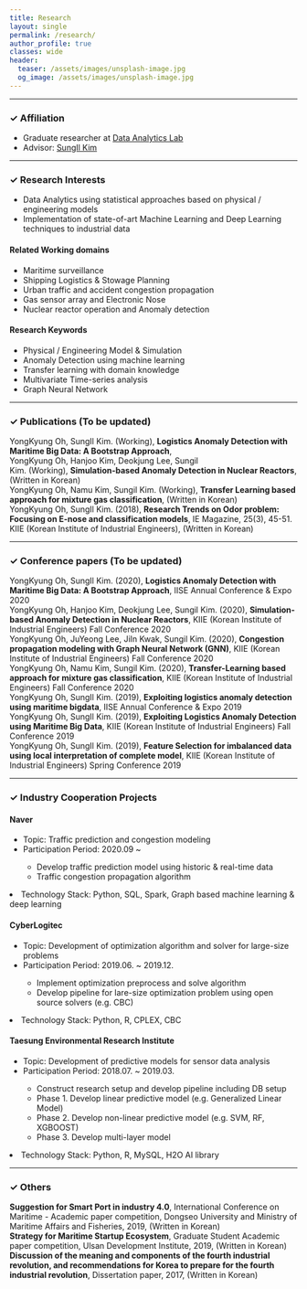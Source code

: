 ```yaml
---
title: Research
layout: single
permalink: /research/
author_profile: true
classes: wide
header:
  teaser: /assets/images/unsplash-image.jpg
  og_image: /assets/images/unsplash-image.jpg
---
```


--------------------
<h3> &#10003; Affiliation </h3>
<div class="notice--primary">
  <ul>
  <li> Graduate researcher at <a href="http://analytics.unist.ac.kr/">Data Analytics Lab</a> </li>
  <li> Advisor: <a href="https://scholar.google.com/citations?user=BISaBGoAAAAJ&hl">SungIl Kim</a> </li>
  </ul>
</div>


--------------------
<h3> &#10003; Research Interests </h3>
<div class="notice--primary">
  <ul>
  <li> Data Analytics using statistical approaches based on physical / engineering models</li>
  <li> Implementation of state-of-art Machine Learning and Deep Learning techniques to industrial data</li>
  </ul>
</div>

<div class="notice">
  <h4>Related Working domains</h4>
  <ul>
  <li>Maritime surveillance</li>
  <li>Shipping Logistics & Stowage Planning</li>
  <li>Urban traffic and accident congestion propagation</li>
  <li>Gas sensor array and Electronic Nose</li>
  <li>Nuclear reactor operation and Anomaly detection</li>
  </ul>
</div>

<div class="notice">
  <h4>Research Keywords</h4>
  <ul>
  <li>Physical / Engineering Model & Simulation</li>
  <li>Anomaly Detection using machine learning</li>
  <li>Transfer learning with domain knowledge</li>
  <li>Multivariate Time-series analysis</li>
  <li>Graph Neural Network</li>
  </ul>
</div>


--------------------
<h3> &#10003; Publications (To be updated)</h3>

<div class="notice--info"> <!--International-->
YongKyung Oh, SungIl Kim. (Working), <b>Logistics Anomaly Detection with Maritime Big Data: A Bootstrap Approach</b>, 
</div>

<div class="notice--danger"> <!--Domestic-->
YongKyung Oh, Hanjoo Kim, Deokjung Lee, Sungil Kim. (Working), <b>Simulation-based Anomaly Detection in Nuclear Reactors</b>, (Written in Korean)
</div>

<div class="notice--danger"> <!--Domestic-->
YongKyung Oh, Namu Kim, Sungil Kim. (Working), <b>Transfer Learning based approach for mixture gas classification</b>, (Written in Korean)
</div>

<div class="notice--danger"> <!--Domestic-->
YongKyung Oh, SungIl Kim. (2018), <b>Research Trends on Odor problem: Focusing on E-nose and classification models</b>, IE Magazine, 25(3), 45-51. KIIE (Korean Institute of Industrial Engineers), (Written in Korean)
</div>


--------------------
<h3> &#10003; Conference papers (To be updated)</h3>

<div class="notice--info"> <!--International-->
YongKyung Oh, SungIl Kim. (2020), <b>Logistics Anomaly Detection with Maritime Big Data: A Bootstrap Approach</b>, IISE Annual Conference & Expo 2020
</div>

<div class="notice--danger"> <!--Domestic-->
YongKyung Oh, Hanjoo Kim, Deokjung Lee, Sungil Kim. (2020), <b>Simulation-based Anomaly Detection in Nuclear Reactors</b>, KIIE (Korean Institute of Industrial Engineers) Fall Conference 2020
</div>

<div class="notice--danger"> <!--Domestic-->
YongKyung Oh, JuYeong Lee, JiIn Kwak, Sungil Kim. (2020), <b>Congestion propagation modeling with Graph Neural Network (GNN)</b>, KIIE (Korean Institute of Industrial Engineers) Fall Conference 2020
</div>

<div class="notice--danger"> <!--Domestic-->
YongKyung Oh, Namu Kim, Sungil Kim. (2020), <b>Transfer-Learning based approach for mixture gas classification</b>, KIIE (Korean Institute of Industrial Engineers) Fall Conference 2020
</div>

<div class="notice--info"> <!--International-->
YongKyung Oh, SungIl Kim. (2019), <b>Exploiting logistics anomaly detection using maritime bigdata</b>, IISE Annual Conference & Expo 2019
</div>

<div class="notice--danger"> <!--Domestic-->
YongKyung Oh, SungIl Kim. (2019), <b>Exploiting Logistics Anomaly Detection using Maritime Big Data</b>, KIIE (Korean Institute of Industrial Engineers) Fall Conference 2019
</div>

<div class="notice--danger"> <!--Domestic-->
YongKyung Oh, SungIl Kim. (2019), <b>Feature Selection for imbalanced data using local interpretation of complete model</b>, KIIE (Korean Institute of Industrial Engineers) Spring Conference 2019
</div>


--------------------
<h3> &#10003; Industry Cooperation Projects</h3>

<div class="notice--success">
  <h4>Naver</h4>
  <ul>
  <li>Topic: Traffic prediction and congestion modeling</li>
  <li>Participation Period: 2020.09 ~ </li>
    <ul>
    <li>Develop traffic prediction model using historic & real-time data</li>
    <li>Traffic congestion propagation algorithm</li>
    </ul>
  </ul>
  <li>Technology Stack: Python, SQL, Spark, Graph based machine learning & deep learning</li>
</div>


<div class="notice--success">
  <h4>CyberLogitec</h4>
  <ul>
  <li>Topic: Development of optimization algorithm and solver for large-size problems</li>
  <li>Participation Period: 2019.06. ~ 2019.12.</li>
    <ul>
    <li>Implement optimization preprocess and solve algorithm</li>
    <li>Develop pipeline for lare-size optimization problem using open source solvers (e.g. CBC)</li>
    </ul>
  </ul>
  <li>Technology Stack: Python, R, CPLEX, CBC</li>
</div>


<div class="notice--success">
  <h4>Taesung Environmental Research Institute</h4>
  <ul>
  <li>Topic: Development of predictive models for sensor data analysis</li>
  <li>Participation Period: 2018.07. ~ 2019.03.</li>
    <ul>
    <li>Construct research setup and develop pipeline including DB setup</li>
    <li>Phase 1. Develop linear predictive model (e.g. Generalized Linear Model)</li>
    <li>Phase 2. Develop non-linear predictive model (e.g. SVM, RF, XGBOOST)</li>
    <li>Phase 3. Develop multi-layer model</li>
    </ul>
  </ul>
  <li>Technology Stack: Python, R, MySQL, H2O AI library</li>
</div>


--------------------
<h3> &#10003; Others </h3>

<div class="notice"> 
<b>Suggestion for Smart Port in industry 4.0</b>, International Conference on Maritime - Academic paper competition, Dongseo University and Ministry of Maritime Affairs and Fisheries, 2019, (Written in Korean)
</div>

<div class="notice"> 
<b>Strategy for Maritime Startup Ecosystem</b>, Graduate Student Academic paper competition, Ulsan Development Institute, 2019, (Written in Korean)
</div>

<div class="notice"> 
<b>Discussion of the meaning and components of the fourth industrial revolution, and recommendations for Korea to prepare for the fourth industrial revolution</b>, Dissertation paper, 2017, (Written in Korean)
</div>


